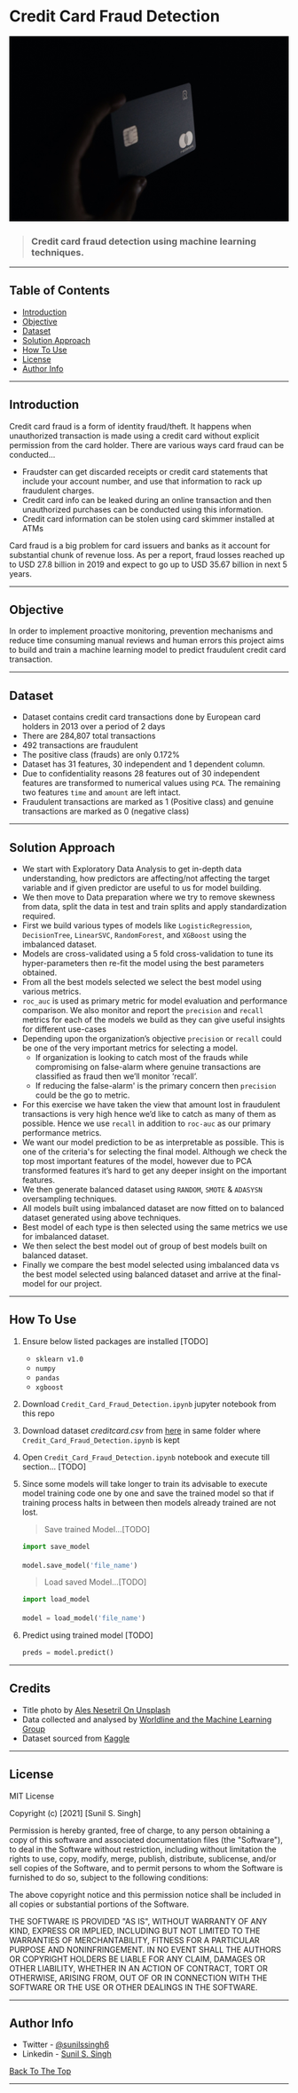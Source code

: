 # Credit Card Fraud Detection

![](images/main-project-image.jpg)

> ### Credit card fraud detection using machine learning techniques.

---

## Table of Contents

- [Introduction](#introduction) 
- [Objective](#objective)
- [Dataset](#dataset)
- [Solution Approach](#solution-approach)
- [How To Use](#how-to-use)
- [License](#license)
- [Author Info](#author-info)

---

## Introduction

Credit card fraud is a form of identity fraud/theft. It happens when unauthorized transaction is made using a credit card without
explicit permission from the card holder. There are various ways card fraud can be conducted...
- Fraudster can get discarded receipts or credit card statements that include your account number, and use that information to rack up fraudulent charges.
- Credit card info can be leaked during an online transaction and then unauthorized purchases can be conducted using this
information.
- Credit card information can be stolen using card skimmer installed at ATMs

Card fraud is a big problem for card issuers and banks as it account for substantial chunk of revenue loss. As per a report, fraud
losses reached up to USD 27.8 billion in 2019 and expect to go up to USD 35.67 billion in next 5 years. 

---
## Objective
In order to implement proactive monitoring, prevention mechanisms and reduce time consuming manual reviews and human errors this project aims to build and train a machine learning model to predict fraudulent credit card transaction.

---
## Dataset
- Dataset contains credit card transactions done by European card holders in 2013 over a period of 2 days
- There are 284,807 total transactions
- 492 transactions are fraudulent 
- The positive class (frauds) are only 0.172%
- Dataset has 31 features, 30 independent and 1 dependent column.
- Due to confidentiality reasons 28 features out of 30 independent features are transformed to numerical values using `PCA`. The remaining two features `time` and `amount` are left intact.  
- Fraudulent transactions are marked as 1 (Positive class) and genuine transactions are marked as 0 (negative class)
---

## Solution Approach
- We start with Exploratory Data Analysis to get in-depth data understanding, how predictors are affecting/not affecting the target variable and if given predictor are useful to us for model building.
- We then move to Data preparation where we try to remove skewness from data, split the data in test and train splits and apply standardization required.
- First we build various types of models like `LogisticRegression`, `DecisionTree`, `LinearSVC`, `RandomForest`, and `XGBoost` using the imbalanced dataset.
- Models are cross-validated using a 5 fold cross-validation to tune its hyper-parameters then re-fit the model using the best parameters obtained.
- From all the best models selected we select the best model using various metrics.
- `roc_auc` is used as primary metric for model evaluation and performance comparison. We also monitor and report
the `precision` and `recall` metrics for each of the models we build as they can give useful insights for different use-cases
- Depending upon the organization’s objective `precision` or `recall` could be one of the very important metrics for selecting a model. 
    - If organization is looking to catch most of the frauds while compromising on false-alarm where genuine
    transactions are classified as fraud then we’ll monitor ‘recall’. 
    - If reducing the false-alarm' is the primary concern then
    `precision` could be the go to metric.
- For this exercise we have taken the view that amount lost in fraudulent transactions is very high hence we’d like to catch as many of them as possible. Hence we use `recall` in addition to `roc-auc` as our primary performance metrics.
- We want our model prediction to be as interpretable as possible. This is one of the criteria's for selecting the final
model. Although we check the top most important features of the model, however due to PCA transformed features it’s hard to get any deeper insight on the important features.
- We then generate balanced dataset using `RANDOM`, `SMOTE` & `ADASYSN` oversampling techniques.
- All models built using imbalanced dataset are now fitted on to balanced dataset generated using above techniques.
- Best model of each type is then selected using the same metrics we use for imbalanced dataset.
- We then select the best model out of group of best models built on balanced dataset.
- Finally we compare the best model selected using imbalanced data vs the best model selected using balanced dataset and
arrive at the final-model for our project.

---

## How To Use
1. Ensure below listed packages are installed [TODO]
    - `sklearn v1.0`
    - `numpy`
    - `pandas`
    - `xgboost`
2. Download `Credit_Card_Fraud_Detection.ipynb` jupyter notebook from this repo
3. Download dataset *creditcard.csv* from [here](https://drive.google.com/file/d/1aB4exBKkYppBkfJ-8eByy3pe4k6YC9bu/view?usp=sharing) in same folder where `Credit_Card_Fraud_Detection.ipynb` is kept
4. Open `Credit_Card_Fraud_Detection.ipynb` notebook and execute till section... [TODO]
5. Since some models will take longer to train its advisable to execute model training code one by one and save the trained model so that if training process halts in between then models already trained are not lost.

    > Save trained Model...[TODO]
    ```python
    import save_model

    model.save_model('file_name')

    ```

    > Load saved Model...[TODO]
    ```python
    import load_model

    model = load_model('file_name')

    ```
6. Predict using trained model [TODO]
    ```python
    preds = model.predict()
    ```
---

## Credits

- Title photo by [Ales Nesetril On Unsplash](https://unsplash.com/photos/ex_p4AaBxbs?utm_source=unsplash&utm_medium=referral&utm_content=creditShareLink)
- Data collected and analysed by [Worldline and the Machine Learning Group](http://mlg.ulb.ac.be) 
- Dataset sourced from [Kaggle](https://www.kaggle.com/)
---

## License

MIT License

Copyright (c) [2021] [Sunil S. Singh]

Permission is hereby granted, free of charge, to any person obtaining a copy
of this software and associated documentation files (the "Software"), to deal
in the Software without restriction, including without limitation the rights
to use, copy, modify, merge, publish, distribute, sublicense, and/or sell
copies of the Software, and to permit persons to whom the Software is
furnished to do so, subject to the following conditions:

The above copyright notice and this permission notice shall be included in all
copies or substantial portions of the Software.

THE SOFTWARE IS PROVIDED "AS IS", WITHOUT WARRANTY OF ANY KIND, EXPRESS OR
IMPLIED, INCLUDING BUT NOT LIMITED TO THE WARRANTIES OF MERCHANTABILITY,
FITNESS FOR A PARTICULAR PURPOSE AND NONINFRINGEMENT. IN NO EVENT SHALL THE
AUTHORS OR COPYRIGHT HOLDERS BE LIABLE FOR ANY CLAIM, DAMAGES OR OTHER
LIABILITY, WHETHER IN AN ACTION OF CONTRACT, TORT OR OTHERWISE, ARISING FROM,
OUT OF OR IN CONNECTION WITH THE SOFTWARE OR THE USE OR OTHER DEALINGS IN THE
SOFTWARE.

---

## Author Info

- Twitter - [@sunilssingh6](https://twitter.com/sunilssingh6)
- Linkedin - [Sunil S. Singh](https://linkedin.com/in/sssingh)

[Back To The Top](#Credit-Card-Fraud-Detection)

---
